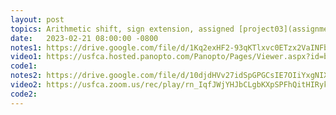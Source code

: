 ```yaml
---
layout: post
topics: Arithmetic shift, sign extension, assigned [project03](assignments/project03.html)
date:   2023-02-21 08:00:00 -0800
notes1: https://drive.google.com/file/d/1Kq2exHF2-93qKTlxvc0ETzx2VaINFbSJ/view?usp=sharing
video1: https://usfca.hosted.panopto.com/Panopto/Pages/Viewer.aspx?id=baf94def-d9c7-4457-ac92-af93011bd8a3
code1:  
notes2: https://drive.google.com/file/d/10djdHVv27idSpGPGCsIE7OIiYxgNIXVc/view?usp=share_link
video2: https://usfca.zoom.us/rec/play/rn_IqfJWjYHJbCLgbKXpSPFhQitHIRykYDnjARBuhr0M2KAvxZq6d7IKQJdcWy4KDgJBrLPit1tu59qY.yAuRb3stKXBKyZH1?continueMode=true
code2:  
---
```

